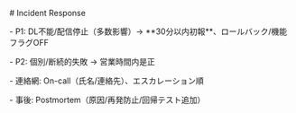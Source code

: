 \# Incident Response

\- P1: DL不能/配信停止（多数影響）→ \*\*30分以内初報\*\*、ロールバック/機能フラグOFF

\- P2: 個別/断続的失敗 → 営業時間内是正

\- 連絡網: On-call（氏名/連絡先）、エスカレーション順

\- 事後: Postmortem（原因/再発防止/回帰テスト追加）



